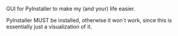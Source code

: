 GUI for PyInstaller to make my (and your) life easier.

PyInstaller MUST be installed, otherwise it won´t work, since this is essentially just a visualization of it.
